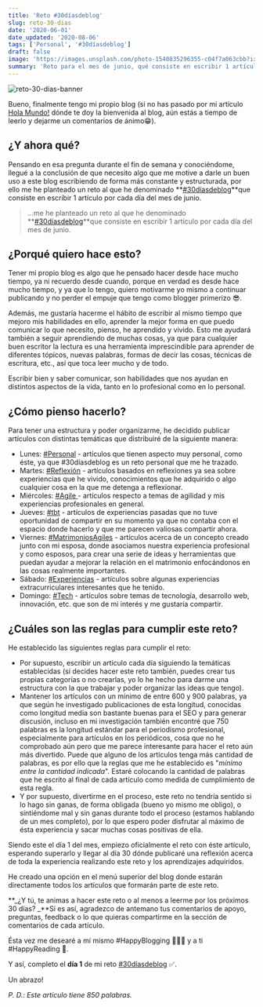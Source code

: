 ```yaml
---
title: 'Reto #30díasdeblog'
slug: reto-30-dias
date: '2020-06-01'
date_updated: '2020-08-06'
tags: ['Personal', '#30díasdeblog']
draft: false
image: 'https://images.unsplash.com/photo-1540835296355-c04f7a063cbb?ixlib=rb-1.2.1&q=80&fm=jpg&crop=entropy&cs=tinysrgb&w=2000&fit=max&ixid=eyJhcHBfaWQiOjExNzczfQ'
summary: 'Reto para el mes de junio, qué consiste en escribir 1 artículo por cada día del mes, lo he denominado #30díasdeblog'
---
```


![reto-30-dias-banner](https://images.unsplash.com/photo-1540835296355-c04f7a063cbb?ixlib=rb-1.2.1&q=80&fm=jpg&crop=entropy&cs=tinysrgb&w=2000&fit=max&ixid=eyJhcHBfaWQiOjExNzczfQ)

Bueno, finalmente tengo mi propio blog (si no has pasado por mi artículo [Hola Mundo!](/hola-mundo/) dónde te doy la bienvenida al blog, aún estás a tiempo de leerlo y dejarme un comentarios de ánimo😁).

## ¿Y ahora qué?

Pensando en esa pregunta durante el fin de semana y conociéndome, llegué a la conclusión de que necesito algo que me motive a darle un buen uso a este blog escribiendo de forma más constante y estructurada, por ello me he planteado un reto al que he denominado **[#30díasdeblog](/tag/30diasdeblog/)**que consiste en escribir 1 artículo por cada día del mes de junio.

> ...me he planteado un reto al que he denominado **[#30díasdeblog](/tag/30diasdeblog/)**que consiste en escribir 1 artículo por cada día del mes de junio.

## ¿Porqué quiero hace esto?

Tener mi propio blog es algo que he pensado hacer desde hace mucho tiempo, ya ni recuerdo desde cuando, porque en verdad es desde hace mucho tiempo, y ya que lo tengo, quiero motivarme yo mismo a continuar publicando y no perder el empuje que tengo como blogger primerizo 😎.

Además, me gustaría hacerme el hábito de escribir al mismo tiempo que mejoro mis habilidades en ello, aprender la mejor forma en que puedo comunicar lo que necesito, pienso, he aprendido y vivido. Esto me ayudará también a seguir aprendiendo de muchas cosas, ya que para cualquier buen escritor la lectura es una herramienta imprescindible para aprender de diferentes tópicos, nuevas palabras, formas de decir las cosas, técnicas de escritura, etc., así que toca leer mucho y de todo.

Escribir bien y saber comunicar, son habilidades que nos ayudan en distintos aspectos de la vida, tanto en lo profesional como en lo personal.

## ¿Cómo pienso hacerlo?

Para tener una estructura y poder organizarme, he decidido publicar artículos con distintas temáticas que distribuiré de la siguiente manera:

- Lunes: [#Personal](/tag/personal/) - artículos que tienen aspecto muy personal, como éste, ya que #30díasdeblog es un reto personal que me he trazado.
- Martes: [#Reflexión](/tag/reflexion/) - artículos basados en reflexiones ya sea sobre experiencias que he vivido, conocimientos que he adquirido o algo cualquier cosa en la que me detenga a reflexionar.
- Miércoles: [#Agile ](/tag/agile/)- artículos respecto a temas de agilidad y mis experiencias profesionales en general.
- Jueves: [#tbt](/tag/tbt/) - artículos de experiencias pasadas que no tuve oportunidad de compartir en su momento ya que no contaba con el espacio donde hacerlo y que me parecen valiosas compartir ahora.
- Viernes: [#MatrimoniosAgiles](/tag/matrimonios-agiles/) - artículos acerca de un concepto creado junto con mi esposa, donde asociamos nuestra experiencia profesional y como esposos, para crear una serie de ideas y herramientas que puedan ayudar a mejorar la relación en el matrimonio enfocándonos en las cosas realmente importantes.
- Sábado: [#Experiencias](/tag/experiencias/) - artículos sobre algunas experiencias extracurriculares interesantes que he tenido.
- Domingo: [#Tech](/tag/tech/) - artículos sobre temas de tecnología, desarrollo web, innovación, etc. que son de mi interés y me gustaría compartir.

## ¿Cuáles son las reglas para cumplir este reto?

He establecido las siguientes reglas para cumplir el reto:

- Por supuesto, escribir un artículo cada día siguiendo la temáticas establecidas (si decides hacer este reto también, puedes crear tus propias categorías o no crearlas, yo lo he hecho para darme una estructura con la que trabajar y poder organizar las ideas que tengo).
- Mantener los artículos con un mínimo de entre 600 y 900 palabras, ya que según he investigado publicaciones de esta longitud, conocidas como longitud media son bastante buenas para el SEO y para generar discusión, incluso en mi investigación también encontré que 750 palabras es la longitud estándar para el periodismo profesional, especialmente para artículos en los periódicos, cosa que no he comprobado aún pero que me parece interesante para hacer el reto aún más divertido. Puede que alguno de los artículos tenga más cantidad de palabras, es por ello que la reglas que me he establecido es "_mínimo entre la cantidad indicada_". Estaré colocando la cantidad de palabras que he escrito al final de cada artículo como medida de cumplimiento de esta regla.
- Y por supuesto, divertirme en el proceso, este reto no tendría sentido si lo hago sin ganas, de forma obligada (bueno yo mismo me obligo), o sintiéndome mal y sin ganas durante todo el proceso (estamos hablando de un mes completo), por lo que espero poder disfrutar al máximo de ésta experiencia y sacar muchas cosas positivas de ella.

Siendo este el día 1 del mes, empiezo oficialmente el reto con éste artículo, esperando superarlo y llegar al día 30 dónde publicaré una reflexión acerca de toda la experiencia realizando este reto y los aprendizajes adquiridos.

He creado una opción en el menú superior del blog donde estarán directamente todos los artículos que formarán parte de este reto.

**_¿Y tú, te animas a hacer este reto o al menos a leerme por los próximos 30 días? _**Si es así, agradezco de antemano tus comentarios de apoyo, preguntas, feedback o lo que quieras compartirme en la sección de comentarios de cada artículo.

Ésta vez me desearé a mí mismo #HappyBlogging 👨‍💻📝 y a ti #HappyReading 📖.

Y así, completo el **día 1** de mi reto [#30díasdeblog](/tag/30diasdeblog/) ✅.

Un abrazo!

_P. D.: Este artículo tiene 850 palabras._
